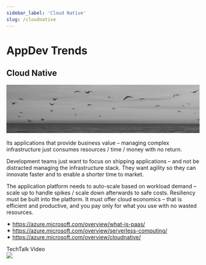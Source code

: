 ```yaml
---
sidebar_label: 'Cloud Native'
slug: /cloudnative
---
```


# AppDev Trends

## Cloud Native

![](images/07-cloudnative.png)

Its applications that provide business value – managing complex infrastructure just consumes resources / time / money with no return. 

Development teams just want to focus on shipping applications – and not be distracted managing the infrastructure stack. They want agility so they can innovate faster and to enable a shorter time to market.

The application platform needs to auto-scale based on workload demand – scale up to handle spikes / scale down afterwards to safe costs. Resiliency must be built into the platform. It must offer cloud economics – that is efficient and productive, and you pay only for what you use with no wasted resources.

&#x2726; <https://azure.microsoft.com/overview/what-is-paas/>  
&#x2726; <https://azure.microsoft.com/overview/serverless-computing/>  
&#x2726; <https://azure.microsoft.com/overview/cloudnative/>  

TechTalk Video  
[![](https://i3.ytimg.com/vi/vx_XnGZCcVY/mqdefault.jpg)](https://youtu.be/vx_XnGZCcVY)
 